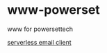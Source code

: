 # www-powerset
www for powersettech


[serverless email client](https://www.cnn.com/2019/02/28/us/pge-camp-fire-responsibility/index.html)